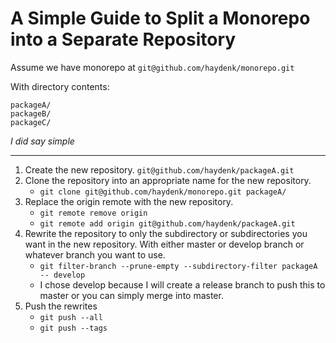 # A Simple Guide to Split a Monorepo into a Separate Repository

Assume we have monorepo at `git@github.com/haydenk/monorepo.git`

With directory contents:
```
packageA/
packageB/
packageC/
```

_I did say simple_

---

1. Create the new repository. `git@github.com/haydenk/packageA.git`
2. Clone the repository into an appropriate name for the new repository.
   * `git clone git@github.com/haydenk/monorepo.git packageA/`
3. Replace the origin remote with the new repository.
   * `git remote remove origin`
   * `git remote add origin git@github.com/haydenk/packageA.git`
4. Rewrite the repository to only the subdirectory or subdirectories you want in the new repository. With either master or develop branch or whatever branch you want to use.
   * `git filter-branch --prune-empty --subdirectory-filter packageA -- develop`
   * I chose develop because I will create a release branch to push this to master or you can simply merge into master.
5. Push the rewrites
   * `git push --all`
   * `git push --tags`
